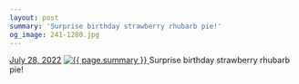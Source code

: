 ```yaml
---
layout: post
summary: 'Surprise birthday strawberry rhubarb pie!'
og_image: 241-1280.jpg
---
```


<p>
  <time>
    <a href="/241">July 28, 2022</a>
  </time>
  <a href="/241">
    <img src="{{ site.assets_url }}/241-640.jpg" srcset="{{ site.assets_url }}/241-320.jpg 320w, {{ site.assets_url }}/241-640.jpg 640w, {{ site.assets_url }}/241-960.jpg 960w, {{ site.assets_url }}/241-1280.jpg 1280w" sizes="(min-width: 700px) 50vw, calc(100vw - 2rem)" alt="{{ page.summary }}" />
  </a>
  <span>Surprise birthday strawberry rhubarb pie!</span>
</p>
